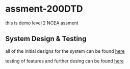 # assment-200DTD
this is demo level 2 NCEA assment 

## System Design & Testing
all of the initial designs for the system can be found [here](design.md)

testing of features and further desing can be found [here](testing.md)


